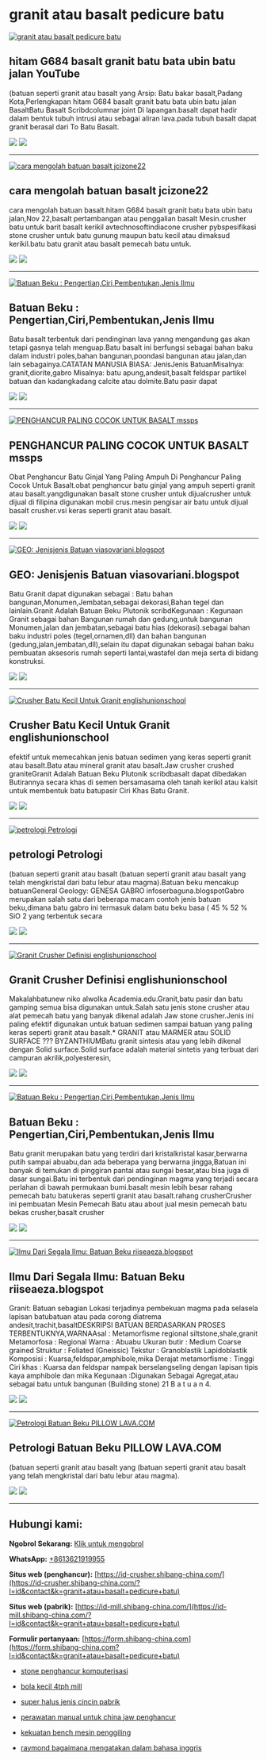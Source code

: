 # granit atau basalt pedicure batu

<a href="https://swt.shibang-china.com/?l=id&img&k=granit+atau+basalt+pedicure+batu" target="_blank">![granit atau basalt pedicure batu](http://static.shibang-china.com/all-800x300/1335.jpg)</a>

## hitam G684 basalt granit batu bata ubin batu jalan YouTube
(batuan seperti granit atau basalt yang Arsip: Batu bakar basalt,Padang Kota,Perlengkapan hitam G684 basalt granit batu bata ubin batu jalan BasaltBatu Basalt Scribdcolumnar joint Di lapangan.basalt dapat hadir dalam bentuk tubuh intrusi atau sebagai aliran lava.pada tubuh basalt dapat granit berasal dari To Batu Basalt.


<a href="https://whatsapp.shibangsoft.com/WhatsApp.php" target="_blank" title="WhatsApp">![](http://static.shibang-china.com/icon/whatsapp.png)</a> <a href="https://swt.shibang-china.com/?l=id&icon&k=granit+atau+basalt+pedicure+batu" target="_blank">![](http://static.shibang-china.com/icon/chat-id.png)</a>

---

<a href="https://swt.shibang-china.com/?l=id&img&k=granit+atau+basalt+pedicure+batu" target="_blank">![cara mengolah batuan basalt jcizone22](http://static.shibang-china.com/all-800x300/1486.jpg)</a>

## cara mengolah batuan basalt jcizone22
cara mengolah batuan basalt.hitam G684 basalt granit batu bata ubin batu jalan,Nov 22,basalt pertambangan atau penggalian basalt Mesin.crusher batu untuk barit basalt kerikil avtechnosoftindiacone crusher pybspesifikasi stone crusher untuk batu gunung maupun batu kecil atau dimaksud kerikil.batu batu granit atau basalt pemecah batu untuk.


<a href="https://whatsapp.shibangsoft.com/WhatsApp.php" target="_blank" title="WhatsApp">![](http://static.shibang-china.com/icon/whatsapp.png)</a> <a href="https://swt.shibang-china.com/?l=id&icon&k=granit+atau+basalt+pedicure+batu" target="_blank">![](http://static.shibang-china.com/icon/chat-id.png)</a>

---

<a href="https://swt.shibang-china.com/?l=id&img&k=granit+atau+basalt+pedicure+batu" target="_blank">![Batuan Beku : Pengertian,Ciri,Pembentukan,Jenis Ilmu](http://static.shibang-china.com/all-800x300/1427.jpg)</a>

## Batuan Beku : Pengertian,Ciri,Pembentukan,Jenis Ilmu
Batu basalt terbentuk dari pendinginan lava yanng mengandung gas akan tetapi gasnya telah menguap.Batu basalt ini berfungsi sebagai bahan baku dalam industri poles,bahan bangunan,poondasi bangunan atau jalan,dan lain sebagainya.CATATAN MANUSIA BIASA: JenisJenis BatuanMisalnya: granit,diorite,gabro Misalnya: batu apung,andesit,basalt feldspar partikel batuan dan kadangkadang calcite atau dolmite.Batu pasir dapat


<a href="https://whatsapp.shibangsoft.com/WhatsApp.php" target="_blank" title="WhatsApp">![](http://static.shibang-china.com/icon/whatsapp.png)</a> <a href="https://swt.shibang-china.com/?l=id&icon&k=granit+atau+basalt+pedicure+batu" target="_blank">![](http://static.shibang-china.com/icon/chat-id.png)</a>

---

<a href="https://swt.shibang-china.com/?l=id&img&k=granit+atau+basalt+pedicure+batu" target="_blank">![PENGHANCUR PALING COCOK UNTUK BASALT mssps](http://static.shibang-china.com/all-800x300/107.jpg)</a>

## PENGHANCUR PALING COCOK UNTUK BASALT mssps
Obat Penghancur Batu Ginjal Yang Paling Ampuh Di Penghancur Paling Cocok Untuk Basalt.obat penghancur batu ginjal yang ampuh seperti granit atau basalt.yangdigunakan basalt stone crusher untuk dijualcrusher untuk dijual di filipina digunakan mobil crus.mesin pengisar air batu untuk dijual basalt crusher.vsi keras seperti granit atau basalt.


<a href="https://whatsapp.shibangsoft.com/WhatsApp.php" target="_blank" title="WhatsApp">![](http://static.shibang-china.com/icon/whatsapp.png)</a> <a href="https://swt.shibang-china.com/?l=id&icon&k=granit+atau+basalt+pedicure+batu" target="_blank">![](http://static.shibang-china.com/icon/chat-id.png)</a>

---

<a href="https://swt.shibang-china.com/?l=id&img&k=granit+atau+basalt+pedicure+batu" target="_blank">![GEO: Jenisjenis Batuan viasovariani.blogspot](http://static.shibang-china.com/all-800x300/353.jpg)</a>

## GEO: Jenisjenis Batuan viasovariani.blogspot
Batu Granit dapat digunakan sebagai : Batu bahan bangunan,Monumen,Jembatan,sebagai dekorasi,Bahan tegel dan lainlain.Granit Adalah Batuan Beku Plutonik scribdKegunaan : Kegunaan Granit sebagai bahan Bangunan rumah dan gedung,untuk bangunan Monumen,jalan dan jembatan,sebagai batu hias (dekorasi).sebagai bahan baku industri poles (tegel,ornamen,dll) dan bahan bangunan (gedung,jalan,jembatan,dll),selain itu dapat digunakan sebagai bahan baku pembuatan aksesoris rumah seperti lantai,wastafel dan meja serta di bidang konstruksi.


<a href="https://whatsapp.shibangsoft.com/WhatsApp.php" target="_blank" title="WhatsApp">![](http://static.shibang-china.com/icon/whatsapp.png)</a> <a href="https://swt.shibang-china.com/?l=id&icon&k=granit+atau+basalt+pedicure+batu" target="_blank">![](http://static.shibang-china.com/icon/chat-id.png)</a>

---

<a href="https://swt.shibang-china.com/?l=id&img&k=granit+atau+basalt+pedicure+batu" target="_blank">![Crusher Batu Kecil Untuk Granit englishunionschool](http://static.shibang-china.com/all-800x300/663.jpg)</a>

## Crusher Batu Kecil Untuk Granit englishunionschool
efektif untuk memecahkan jenis batuan sedimen yang keras seperti granit atau basalt.Batu atau mineral granit atau basalt.Jaw crusher crushed graniteGranit Adalah Batuan Beku Plutonik scribdbasalt dapat dibedakan Butirannya secara khas di semen bersamasama oleh tanah kerikil atau kalsit untuk membentuk batu batupasir Ciri Khas Batu Granit.


<a href="https://whatsapp.shibangsoft.com/WhatsApp.php" target="_blank" title="WhatsApp">![](http://static.shibang-china.com/icon/whatsapp.png)</a> <a href="https://swt.shibang-china.com/?l=id&icon&k=granit+atau+basalt+pedicure+batu" target="_blank">![](http://static.shibang-china.com/icon/chat-id.png)</a>

---

<a href="https://swt.shibang-china.com/?l=id&img&k=granit+atau+basalt+pedicure+batu" target="_blank">![petrologi Petrologi](http://static.shibang-china.com/all-800x300/972.jpg)</a>

## petrologi Petrologi
(batuan seperti granit atau basalt (batuan seperti granit atau basalt yang telah mengkristal dari batu lebur atau magma).Batuan beku mencakup batuanGeneral Geology: GENESA GABRO infoserbaguna.blogspotGabro merupakan salah satu dari beberapa macam contoh jenis batuan beku,dimana batu gabro ini termasuk dalam batu beku basa ( 45 % 52 % SiO 2 yang terbentuk secara


<a href="https://whatsapp.shibangsoft.com/WhatsApp.php" target="_blank" title="WhatsApp">![](http://static.shibang-china.com/icon/whatsapp.png)</a> <a href="https://swt.shibang-china.com/?l=id&icon&k=granit+atau+basalt+pedicure+batu" target="_blank">![](http://static.shibang-china.com/icon/chat-id.png)</a>

---

<a href="https://swt.shibang-china.com/?l=id&img&k=granit+atau+basalt+pedicure+batu" target="_blank">![Granit Crusher Definisi englishunionschool](http://static.shibang-china.com/all-800x300/995.jpg)</a>

## Granit Crusher Definisi englishunionschool
Makalahbatunew niko alwolka Academia.edu.Granit,batu pasir dan batu gamping semua bisa digunakan untuk.Salah satu jenis stone crusher atau alat pemecah batu yang banyak dikenal adalah Jaw stone crusher.Jenis ini paling efektif digunakan untuk batuan sedimen sampai batuan yang paling keras seperti granit atau basalt.* GRANIT atau MARMER atau SOLID SURFACE ??? BYZANTHIUMBatu granit sintesis atau yang lebih dikenal dengan Solid surface.Solid surface adalah material sintetis yang terbuat dari campuran akrilik,polyesteresin,


<a href="https://whatsapp.shibangsoft.com/WhatsApp.php" target="_blank" title="WhatsApp">![](http://static.shibang-china.com/icon/whatsapp.png)</a> <a href="https://swt.shibang-china.com/?l=id&icon&k=granit+atau+basalt+pedicure+batu" target="_blank">![](http://static.shibang-china.com/icon/chat-id.png)</a>

---

<a href="https://swt.shibang-china.com/?l=id&img&k=granit+atau+basalt+pedicure+batu" target="_blank">![Batuan Beku : Pengertian,Ciri,Pembentukan,Jenis Ilmu](http://static.shibang-china.com/all-800x300/472.jpg)</a>

## Batuan Beku : Pengertian,Ciri,Pembentukan,Jenis Ilmu
Batu granit merupakan batu yang terdiri dari kristalkristal kasar,berwarna putih sampai abuabu,dan ada beberapa yang berwarna jingga,Batuan ini banyak di temukan di pinggiran pantai atau sungai besar,atau bisa juga di dasar sungai.Batu ini terbentuk dari pendinginan magma yang terjadi secara perlahan di bawah permukaan bumi.basalt mesin lebih besar rahang pemecah batu batukeras seperti granit atau basalt.rahang crusherCrusher ini pembuatan Mesin Pemecah Batu atau about jual mesin pemecah batu bekas crusher,basalt crusher


<a href="https://whatsapp.shibangsoft.com/WhatsApp.php" target="_blank" title="WhatsApp">![](http://static.shibang-china.com/icon/whatsapp.png)</a> <a href="https://swt.shibang-china.com/?l=id&icon&k=granit+atau+basalt+pedicure+batu" target="_blank">![](http://static.shibang-china.com/icon/chat-id.png)</a>

---

<a href="https://swt.shibang-china.com/?l=id&img&k=granit+atau+basalt+pedicure+batu" target="_blank">![Ilmu Dari Segala Ilmu: Batuan Beku riiseaeza.blogspot](http://static.shibang-china.com/all-800x300/1502.jpg)</a>

## Ilmu Dari Segala Ilmu: Batuan Beku riiseaeza.blogspot
Granit: Batuan sebagian Lokasi terjadinya pembekuan magma pada selasela lapisan batubatuan atau pada corong diatrema andesit,trachit,basaltDESKRIPSI BATUAN BERDASARKAN PROSES TERBENTUKNYA,WARNAAsal : Metamorfisme regional siltstone,shale,granit Metamorfosa : Regional Warna : Abuabu Ukuran butir : Medium Coarse grained Struktur : Foliated (Gneissic) Tekstur : Granoblastik Lapidoblastik Komposisi : Kuarsa,feldspar,amphibole,mika Derajat metamorfisme : Tinggi Ciri khas : Kuarsa dan feldspar nampak berselangseling dengan lapisan tipis kaya amphibole dan mika Kegunaan :Digunakan Sebagai Agregat,atau sebagai batu untuk bangunan (Building stone) 21 B a t u a n 4.


<a href="https://whatsapp.shibangsoft.com/WhatsApp.php" target="_blank" title="WhatsApp">![](http://static.shibang-china.com/icon/whatsapp.png)</a> <a href="https://swt.shibang-china.com/?l=id&icon&k=granit+atau+basalt+pedicure+batu" target="_blank">![](http://static.shibang-china.com/icon/chat-id.png)</a>

---

<a href="https://swt.shibang-china.com/?l=id&img&k=granit+atau+basalt+pedicure+batu" target="_blank">![Petrologi Batuan Beku PILLOW LAVA.COM](http://static.shibang-china.com/all-800x300/1008.jpg)</a>

## Petrologi Batuan Beku PILLOW LAVA.COM
(batuan seperti granit atau basalt yang (batuan seperti granit atau basalt yang telah mengkristal dari batu lebur atau magma).

<a href="https://whatsapp.shibangsoft.com/WhatsApp.php" target="_blank" title="WhatsApp">![](http://static.shibang-china.com/icon/whatsapp.png)</a> <a href="https://swt.shibang-china.com/?l=id&icon&k=granit+atau+basalt+pedicure+batu" target="_blank">![](http://static.shibang-china.com/icon/chat-id.png)</a>

---
## Hubungi kami:

**Ngobrol Sekarang:** [Klik untuk mengobrol](https://swt.shibang-china.com?l=id&contact&k=granit+atau+basalt+pedicure+batu)

**WhatsApp:**  [+8613621919955](https://whatsapp.shibangsoft.com/WhatsApp.php)

**Situs web (penghancur):** [https://id-crusher.shibang-china.com/](https://id-crusher.shibang-china.com/?l=id&contact&k=granit+atau+basalt+pedicure+batu)

**Situs web (pabrik):** [https://id-mill.shibang-china.com/](https://id-mill.shibang-china.com/?l=id&contact&k=granit+atau+basalt+pedicure+batu)

**Formulir pertanyaan:** [https://form.shibang-china.com](https://form.shibang-china.com?l=id&contact&k=granit+atau+basalt+pedicure+batu)

* [stone penghancur komputerisasi](../31/stone%20penghancur%20komputerisasi.md)

* [bola kecil 4tph mill](../38/bola%20kecil%204tph%20mill.md)

* [super halus jenis cincin pabrik](../34/super%20halus%20jenis%20cincin%20pabrik.md)

* [perawatan manual untuk china jaw penghancur](../34/perawatan%20manual%20untuk%20china%20jaw%20penghancur.md)

* [kekuatan bench mesin penggiling](../35/kekuatan%20bench%20mesin%20penggiling.md)

* [raymond bagaimana mengatakan dalam bahasa inggris](../32/raymond%20bagaimana%20mengatakan%20dalam%20bahasa%20inggris.md)